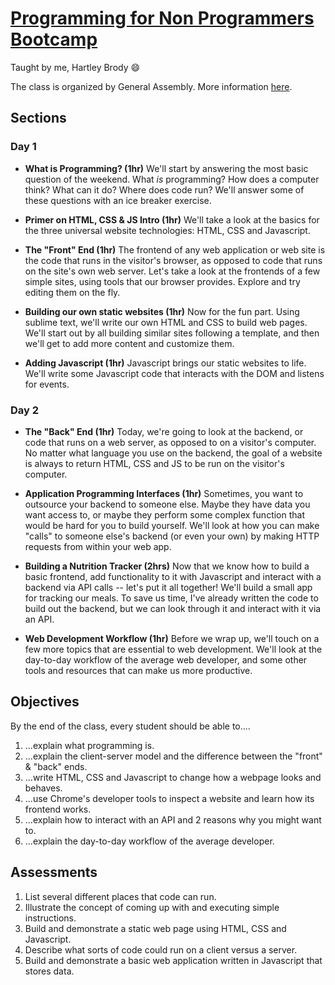 # [Programming for Non Programmers Bootcamp](https://generalassemb.ly/education/programming-for-non-programmers-bootcamp/boston)
Taught by me, Hartley Brody 😄

The class is organized by General Assembly. More information [here](https://generalassemb.ly/education/programming-for-non-programmers-bootcamp/boston).

## Sections

### Day 1
 * **What is Programming? (1hr)** We'll start by answering the most basic question of the weekend. What *is* programming? How does a computer think? What can it do? Where does code run? We'll answer some of these questions with an ice breaker exercise.

 * **Primer on HTML, CSS & JS Intro (1hr)** We'll take a look at the basics for the three universal website technologies: HTML, CSS and Javascript.

 * **The "Front" End (1hr)** The frontend of any web application or web site is the code that runs in the visitor's browser, as opposed to code that runs on the site's own web server. Let's take a look at the frontends of a few simple sites, using tools that our browser provides. Explore and try editing them on the fly.

 * **Building our own static websites (1hr)** Now for the fun part. Using sublime text, we'll write our own HTML and CSS to build web pages. We'll start out by all building similar sites following a template, and then we'll get to add more content and customize them.

 * **Adding Javascript (1hr)** Javascript brings our static websites to life. We'll write some Javascript code that interacts with the DOM and listens for events.

### Day 2
 * **The "Back" End (1hr)** Today, we're going to look at the backend, or code that runs on a web server, as opposed to on a visitor's computer. No matter what language you use on the backend, the goal of a website is always to return HTML, CSS and JS to be run on the visitor's computer.

 * **Application Programming Interfaces (1hr)** Sometimes, you want to outsource your backend to someone else. Maybe they have data you want access to, or maybe they perform some complex function that would be hard for you to build yourself. We'll look at how you can make "calls" to someone else's backend (or even your own) by making HTTP requests from within your web app.

 * **Building a Nutrition Tracker (2hrs)** Now that we know how to build a basic frontend, add functionality to it with Javascript and interact with a backend via API calls -- let's put it all together! We'll build a small app for tracking our meals. To save us time, I've already written the code to build out the backend, but we can look through it and interact with it via an API.

 * **Web Development Workflow (1hr)** Before we wrap up, we'll touch on a few more topics that are essential to web development. We'll look at the day-to-day workflow of the average web developer, and some other tools and resources that can make us more productive.

## Objectives
By the end of the class, every student should be able to....

 1. ...explain what programming is.
 2. ...explain the client-server model and the difference between the "front" & "back" ends.
 3. ...write HTML, CSS and Javascript to change how a webpage looks and behaves.
 4. ...use Chrome's developer tools to inspect a website and learn how its frontend works.
 5. ...explain how to interact with an API and 2 reasons why you might want to.
 6. ...explain the day-to-day workflow of the average developer.

## Assessments

 1. List several different places that code can run.
 2. Illustrate the concept of coming up with and executing simple instructions.
 3. Build and demonstrate a static web page using HTML, CSS and Javascript.
 4. Describe what sorts of code could run on a client versus a server.
 5. Build and demonstrate a basic web application written in Javascript that stores data.
